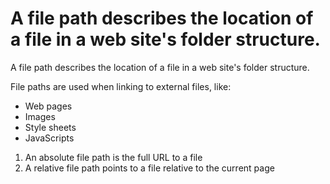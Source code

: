 # A file path describes the location of a file in a web site's folder structure.

A file path describes the location of a file in a web site's folder structure.

File paths are used when linking to external files, like:

- Web pages
- Images
- Style sheets
- JavaScripts
 
1. An absolute file path is the full URL to a file
2. A relative file path points to a file relative to the current page


